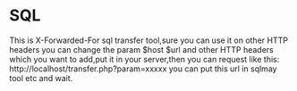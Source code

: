SQL
===
This is X-Forwarded-For sql transfer tool,sure you can use it on other HTTP headers
you can change the param $host $url and other HTTP headers which you want to add,put it in your server,then you can request like this:
http://localhost/transfer.php?param=xxxxx
you can put this url in sqlmay tool etc and wait.
